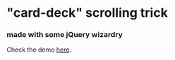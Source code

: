 # "card-deck" scrolling trick
### made with some jQuery wizardry

Check the demo [here](http://jermaine.fyi/card-deck).
